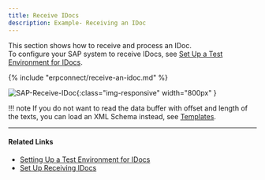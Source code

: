 ```yaml
---
title: Receive IDocs
description: Example- Receiving an IDoc
---
```


This section shows how to receive and process an IDoc.<br>
To configure your SAP system to receive IDocs, see [Set Up a Test Environment for IDocs](./prerequisites.md#set-up-a-test-environment-for-idocs).

{% include "erpconnect/receive-an-idoc.md" %}

![SAP-Receive-IDoc]( site:assets/images/erpconnect/SAP-Receive-IDoc.png){:class="img-responsive" width="800px" }


!!! note
    If you do not want to read the data buffer with offset and length of the texts, you can load an XML Schema instead, see [Templates](./idocs-schema-generator.md).

*****
#### Related Links
- [Setting Up a Test Environment for IDocs](./prerequisites.md#set-up-a-test-environment-for-idocs)
- [Set Up Receiving IDocs](./prerequisites.md#set-up-receiving-idocs)
